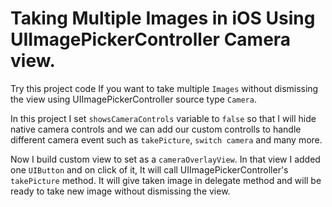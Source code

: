 # Taking Multiple Images in iOS Using UIImagePickerController Camera view.

Try this project code If you want to take multiple `Images` without dismissing the view using UIImagePickerController source type `Camera`.   

In this project I set `showsCameraControls` variable to `false` so that I will hide native camera controls and we can add our custom controlls to handle different camera event such as `takePicture`, `switch camera` and many more.

Now I build custom view to set as a `cameraOverlayView`. In that view I added one `UIButton` and on click of it, It will call UIImagePickerController's `takePicture` method. It will give taken image in delegate method and will be ready to take new image without dismissing the view.
